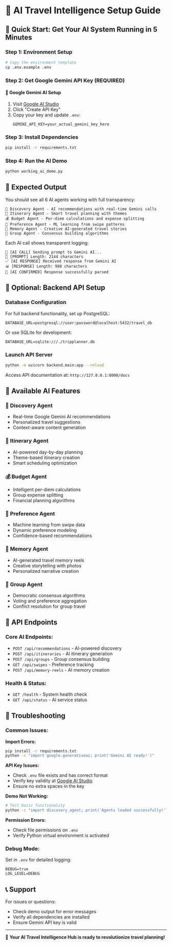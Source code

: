 # 🚀 AI Travel Intelligence Setup Guide

## 🎯 Quick Start: Get Your AI System Running in 5 Minutes

### Step 1: Environment Setup
```bash
# Copy the environment template
cp .env.example .env
```

### Step 2: Get Google Gemini API Key (REQUIRED)

#### 🤖 Google Gemini AI Setup
1. Visit [Google AI Studio](https://makersuite.google.com/app/apikey)
2. Click "Create API Key" 
3. Copy your key and update `.env`:
   ```env
   GEMINI_API_KEY=your_actual_gemini_key_here
   ```

### Step 3: Install Dependencies
```bash
pip install -r requirements.txt
```

### Step 4: Run the AI Demo
```bash
python working_ai_demo.py
```

## 🎉 Expected Output
You should see all 6 AI agents working with full transparency:
```
🤖 Discovery Agent - AI recommendations with real-time Gemini calls
📅 Itinerary Agent - Smart travel planning with themes  
💰 Budget Agent - Per-diem calculations and expense splitting
🧠 Preference Agent - ML learning from swipe patterns
📸 Memory Agent - Creative AI-generated travel stories
👥 Group Agent - Consensus building algorithms
```

Each AI call shows transparent logging:
```
🤖 [AI CALL] Sending prompt to Gemini AI...
📝 [PROMPT] Length: 2144 characters
✅ [AI RESPONSE] Received response from Gemini AI
📊 [RESPONSE] Length: 988 characters
🎯 [AI CONFIRMED] Response successfully parsed
```

## 🔧 Optional: Backend API Setup

### Database Configuration
For full backend functionality, set up PostgreSQL:
```env
DATABASE_URL=postgresql://user:password@localhost:5432/travel_db
```

Or use SQLite for development:
```env
DATABASE_URL=sqlite:///./tripplanner.db
```

### Launch API Server
```bash
python -m uvicorn backend.main:app --reload
```

Access API documentation at: `http://127.0.0.1:8000/docs`

## 🌟 Available AI Features

### 🤖 **Discovery Agent**
- Real-time Google Gemini AI recommendations
- Personalized travel suggestions
- Context-aware content generation

### 📅 **Itinerary Agent** 
- AI-powered day-by-day planning
- Theme-based itinerary creation
- Smart scheduling optimization

### 💰 **Budget Agent**
- Intelligent per-diem calculations
- Group expense splitting
- Financial planning algorithms

### 🧠 **Preference Agent**
- Machine learning from swipe data
- Dynamic preference modeling
- Confidence-based recommendations

### 📸 **Memory Agent**
- AI-generated travel memory reels
- Creative storytelling with photos
- Personalized narrative creation

### 👥 **Group Agent**
- Democratic consensus algorithms
- Voting and preference aggregation
- Conflict resolution for group travel

## 🔗 API Endpoints

### Core AI Endpoints:
- `POST /api/recommendations` - AI-powered discovery
- `POST /api/itineraries` - AI itinerary generation
- `POST /api/groups` - Group consensus building
- `GET /api/swipes` - Preference tracking
- `POST /api/memory-reels` - AI memory creation

### Health & Status:
- `GET /health` - System health check
- `GET /api/status` - AI service status

## 🚨 Troubleshooting

### Common Issues:

**Import Errors:**
```bash
pip install -r requirements.txt
python -c "import google.generativeai; print('Gemini AI ready!')"
```

**API Key Issues:**
- Check `.env` file exists and has correct format
- Verify key validity at [Google AI Studio](https://makersuite.google.com/app/apikey)
- Ensure no extra spaces in the key

**Demo Not Working:**
```bash
# Test basic functionality
python -c "import discovery_agent; print('Agents loaded successfully!')"
```

**Permission Errors:**
- Check file permissions on `.env`
- Verify Python virtual environment is activated

### Debug Mode:
Set in `.env` for detailed logging:
```env
DEBUG=true
LOG_LEVEL=DEBUG
```

## 📞 Support

For issues or questions:
- Check demo output for error messages
- Verify all dependencies are installed
- Ensure Gemini API key is valid

---

🎊 **Your AI Travel Intelligence Hub is ready to revolutionize travel planning!**
